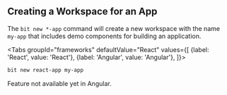 

## Creating a Workspace for an App

The `bit new *-app` command will create a new workspace with the name `my-app` that includes demo components for building an application.

<Tabs
groupId="frameworks"
defaultValue="React"
values={[
{label: 'React', value: 'React'},
{label: 'Angular', value: 'Angular'},
]}>
<TabItem value="React">

```bash
bit new react-app my-app
```

  </TabItem>
  <TabItem value="Angular">

Feature not available yet in Angular.

  </TabItem>
</Tabs>


